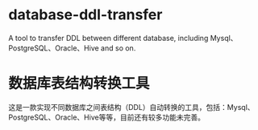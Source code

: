 # database-ddl-transfer
A tool to transfer DDL between different database, including Mysql、PostgreSQL、Oracle、Hive and so on.
# 数据库表结构转换工具
这是一款实现不同数据库之间表结构（DDL）自动转换的工具，包括：Mysql、PostgreSQL、Oracle、Hive等等，目前还有较多功能未完善。
